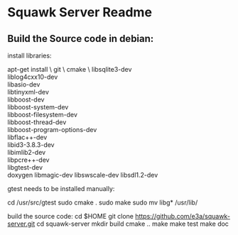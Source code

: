 Squawk Server Readme
====================

Build the Source code in debian:
--------------------------------

install libraries:

apt-get install \ 
  git \ 
  cmake \ 
  libsqlite3-dev \
  liblog4cxx10-dev \
  libasio-dev \
  libtinyxml-dev \
  libboost-dev \
  libboost-system-dev \
  libboost-filesystem-dev \
  libboost-thread-dev \
  libboost-program-options-dev \
  libflac++-dev \
  libid3-3.8.3-dev \
  libimlib2-dev \
  libpcre++-dev \
  libgtest-dev \
  doxygen
 libmagic-dev
 libswscale-dev
 libsdl1.2-dev
 
gtest needs to be installed manually:

cd /usr/src/gtest
sudo cmake .
sudo make
sudo mv libg* /usr/lib/

build the source code:
  cd $HOME
  git clone https://github.com/e3a/squawk-server.git
  cd squawk-server
  mkdir build
  cmake ..
  make
  make test 
  make doc
  
  
  